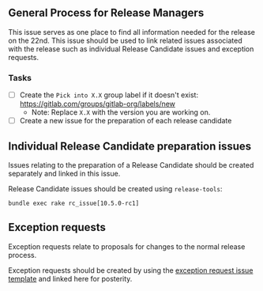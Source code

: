 ## General Process for Release Managers

This issue serves as one place to find all information needed for the
release on the 22nd. This issue should be used to link related issues
associated with the release such as individual Release Candidate issues
and exception requests.

### Tasks

- [ ] Create the `Pick into X.X` group label if it doesn't exist: https://gitlab.com/groups/gitlab-org/labels/new
  * Note: Replace `X.X` with the version you are working on.
- [ ] Create a new issue for the preparation of each release candidate

## Individual Release Candidate preparation issues

Issues relating to the preparation of a Release Candidate should be created
separately and linked in this issue.

Release Candidate issues should be created using `release-tools`:

```
bundle exec rake rc_issue[10.5.0-rc1]
```

## Exception requests

Exception requests relate to proposals for changes to the normal release process.

Exception requests should be created by using the
[exception request issue template](.gitlab/issue_templates/Exception-request.md)
and linked here for posterity.
